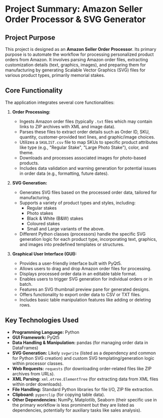 # Project Summary: Amazon Seller Order Processor & SVG Generator

## Project Purpose

This project is designed as an **Amazon Seller Order Processor**. Its primary purpose is to automate the workflow for processing personalized product orders from Amazon. It involves parsing Amazon order files, extracting customization details (text, graphics, images), and preparing them for manufacturing by generating Scalable Vector Graphics (SVG) files for various product types, primarily memorial stakes.

## Core Functionality

The application integrates several core functionalities:

1.  **Order Processing:**
    *   Ingests Amazon order files (typically `.txt` files which may contain links to ZIP archives with XML and image data).
    *   Parses these files to extract order details such as Order ID, SKU, quantity, customer-provided text lines, and graphic/image choices.
    *   Utilizes a `SKULIST.csv` file to map SKUs to specific product attributes like type (e.g., "Regular Stake", "Large Photo Stake"), color, and theme.
    *   Downloads and processes associated images for photo-based products.
    *   Includes data validation and warning generation for potential issues in order data (e.g., formatting, future dates).

2.  **SVG Generation:**
    *   Generates SVG files based on the processed order data, tailored for manufacturing.
    *   Supports a variety of product types and styles, including:
        *   Regular stakes
        *   Photo stakes
        *   Black & White (B&W) stakes
        *   Coloured stakes
        *   Small and Large variants of the above.
    *   Different Python classes (processors) handle the specific SVG generation logic for each product type, incorporating text, graphics, and images into predefined templates or structures.

3.  **Graphical User Interface (GUI):**
    *   Provides a user-friendly interface built with PyQt5.
    *   Allows users to drag and drop Amazon order files for processing.
    *   Displays processed order data in an editable table format.
    *   Enables users to trigger SVG generation for individual orders or in batch.
    *   Features an SVG thumbnail preview pane for generated designs.
    *   Offers functionality to export order data to CSV or TXT files.
    *   Includes basic table manipulation features like adding or deleting rows.

## Key Technologies Used

*   **Programming Language:** Python
*   **GUI Framework:** PyQt5
*   **Data Handling & Manipulation:** pandas (for managing order data in DataFrames)
*   **SVG Generation:** Likely `svgwrite` (listed as a dependency and common for Python SVG creation) and custom SVG templating/generation logic within processor classes.
*   **Web Requests:** `requests` (for downloading order-related files like ZIP archives from URLs).
*   **XML Parsing:** `xml.etree.ElementTree` (for extracting data from XML files within order downloads).
*   **File Handling:** Standard Python libraries for file I/O, ZIP file extraction.
*   **Clipboard:** `pyperclip` (for copying table data).
*   **Other Dependencies:** NumPy, Matplotlib, Seaborn (their specific use in the primary workflow is less prominent but they are listed as dependencies, potentially for auxiliary tasks like sales analysis).
